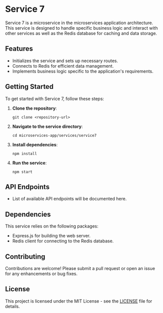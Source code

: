 # Service 7

Service 7 is a microservice in the microservices application architecture. This service is designed to handle specific business logic and interact with other services as well as the Redis database for caching and data storage.

## Features

- Initializes the service and sets up necessary routes.
- Connects to Redis for efficient data management.
- Implements business logic specific to the application's requirements.

## Getting Started

To get started with Service 7, follow these steps:

1. **Clone the repository**:
   ```
   git clone <repository-url>
   ```

2. **Navigate to the service directory**:
   ```
   cd microservices-app/services/service7
   ```

3. **Install dependencies**:
   ```
   npm install
   ```

4. **Run the service**:
   ```
   npm start
   ```

## API Endpoints

- List of available API endpoints will be documented here.

## Dependencies

This service relies on the following packages:
- Express.js for building the web server.
- Redis client for connecting to the Redis database.

## Contributing

Contributions are welcome! Please submit a pull request or open an issue for any enhancements or bug fixes.

## License

This project is licensed under the MIT License - see the [LICENSE](../../LICENSE) file for details.